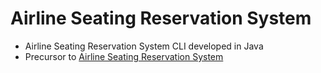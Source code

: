 # Airline Seating Reservation System

- Airline Seating Reservation System CLI developed in Java
- Precursor to [Airline Seating Reservation System](https://github.com/shahrukh-saeed/AirlineReservationSystem)
